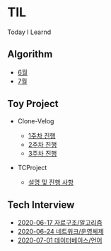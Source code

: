 # TIL
Today I Learnd

## Algorithm 
- [6월](https://github.com/JJungwoo/TIL/blob/master/Algorithm/2020-06.md)
- [7월](https://github.com/JJungwoo/TIL/blob/master/Algorithm/2020-07.md)

## Toy Project
- Clone-Velog
  - [1주차 진행](https://github.com/JJungwoo/TIL/blob/master/ToyProject/clone-velog/1%EC%A3%BC%EC%B0%A8_%EC%A7%84%ED%96%89.md)
  - [2주차 진행](https://github.com/JJungwoo/TIL/blob/master/ToyProject/clone-velog/2%EC%A3%BC%EC%B0%A8_%EC%A7%84%ED%96%89.md)
  - [3주차 진행](https://github.com/JJungwoo/TIL/blob/master/ToyProject/clone-velog/3%EC%A3%BC%EC%B0%A8_%EC%A7%84%ED%96%89.md)

- TCProject
  - [설명 및 진행 사항](https://github.com/JJungwoo/TIL/blob/master/ToyProject/TCProject/README.md)

## Tech Interview
- [2020-06-17 자료구조/알고리즘](https://github.com/JJungwoo/TIL/blob/master/TechInterview/study/2020-06-17.md)
- [2020-06-24 네트워크/운영체제](https://github.com/JJungwoo/TIL/blob/master/TechInterview/study/2020-06-24.md)
- [2020-07-01 데이터베이스/언어](https://github.com/JJungwoo/TIL/blob/master/TechInterview/study/2020-07-01.md)

